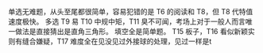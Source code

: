 单选无难题，从头至尾都很简单，容易犯错的是 T6 的阅读和 T8，但 T8 代特值速度极快。
多选 T9 易 T10 中规中矩，T11 臭不可闻，考场上对于一般人而言唯一做法是直接猜出是直角三角形。
填空全是简单题。
T15 板子，T16 看似新颖实则有缝合嫌疑，T17 难度全在见没见过外接球的处理，见过一样是t